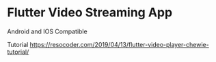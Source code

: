 # Flutter Video Streaming App

Android and IOS Compatible

Tutorial
https://resocoder.com/2019/04/13/flutter-video-player-chewie-tutorial/
